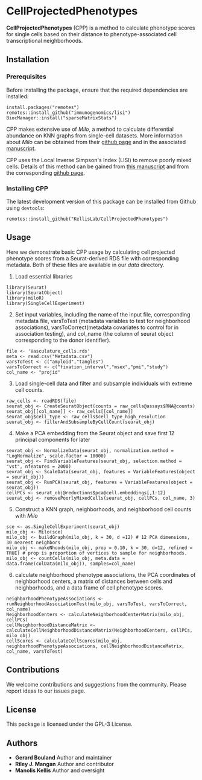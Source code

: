 # CellProjectedPhenotypes

**CellProjectedPhenotypes** (CPP) is a method to calculate phenotype scores for single cells based on their distance to phenotype-associated cell transcriptional neighborhoods. 

## Installation

### Prerequisites

Before installing the package, ensure that the required dependencies are installed:

```
install.packages("remotes")
remotes::install_github("immunogenomics/lisi")
BiocManager::install("sparseMatrixStats")
```

CPP makes extensive use of _Milo_, a method to calculate differential abundance on KNN graphs from single-cell datasets. More information about _Milo_ can be obtained from their [github page](https://github.com/MarioniLab/miloR) and in the associated [manuscript](https://doi.org/10.1038/s41587-021-01033-z).

CPP uses the Local Inverse Simpson's Index (LISI) to remove poorly mixed cells. Details of this method can be gained from [this manuscript](https://www.nature.com/articles/s41592-019-0619-0) and from the corresponding [github page](https://github.com/immunogenomics/LISI).

### Installing CPP
The latest development version of this package can be installed from Github using `devtools`:
```
remotes::install_github("KellisLab/CellProjectedPhenotypes")
```

## Usage
Here we demonstrate basic CPP usage by calculating cell projected phenotype scores
from a Seurat-derived RDS file with corresponding metadata. Both of these files are available in our _data_ directory. 

1. Load essential libraries
```
library(Seurat)
library(SeuratObject)
library(miloR)
library(SingleCellExperiment)
```

2. Set input variables, including the name of the input file, corresponding metadata file, varsToTest (metadata variables to test for neighborhood associations), varsToCorrect(metadata covariates to control for in association testing), and col_name (the column of seurat object corresponding to the donor identifier).
```
file <- 'Vasculature_cells.rds'
meta <- read.csv("Metadata.csv")
varsToTest <- c("amyloid","tangles")
varsToCorrect <- c("fixation_interval","msex","pmi","study")
col_name <- "projid"
```

3. Load single-cell data and filter and subsample individuals with extreme cell counts.
```
raw_cells <- readRDS(file)
seurat_obj <- CreateSeuratObject(counts = raw_cells@assays$RNA@counts)
seurat_obj[[col_name]] <- raw_cells[[col_name]]
seurat_obj$cell_type <- raw_cells$cell_type_high_resolution
seurat_obj <- filterAndSubsampleByCellCount(seurat_obj)
```

4. Make a PCA embedding from the Seurat object and save first 12 principal components for later
```
seurat_obj <- NormalizeData(seurat_obj, normalization.method = "LogNormalize", scale.factor = 10000)
seurat_obj <- FindVariableFeatures(seurat_obj, selection.method = "vst", nfeatures = 2000)
seurat_obj <- ScaleData(seurat_obj, features = VariableFeatures(object = seurat_obj))
seurat_obj <- RunPCA(seurat_obj, features = VariableFeatures(object = seurat_obj))
cellPCs <- seurat_obj@reductions$pca@cell.embeddings[,1:12]
seurat_obj <- removePoorlyMixedCells(seurat_obj, cellPCs, col_name, 3)
```

5. Construct a KNN graph, neighborhoods, and neighborhood cell counts with _Milo_
```
sce <- as.SingleCellExperiment(seurat_obj)
milo_obj <- Milo(sce)
milo_obj <- buildGraph(milo_obj, k = 30, d =12) # 12 PCA dimensions, 30 nearest neighbors
milo_obj <- makeNhoods(milo_obj, prop = 0.10, k = 30, d=12, refined = TRUE) # prop is proportion of vertices to sample for neighborhoods.
milo_obj <- countCells(milo_obj, meta.data = data.frame(colData(milo_obj)), samples=col_name)
```

6. calculate neighborhood phenotype associations, the PCA coordinates of neighborhood centers, a matrix of distances between cells and neighborhoods, and a data frame of cell phenotype scores.
```
neighborhoodPhenotypeAssociations <- runNeighborhoodAssociationTest(milo_obj, varsToTest, varsToCorrect, col_name)
NeighborhoodCenters <- calculateNeighborhoodCenterMatrix(milo_obj, cellPCs)
cellNeighborhoodDistanceMatrix <- calculateCellNeighborhoodDistanceMatrix(NeighborhoodCenters, cellPCs, milo_obj)
cellScores <- calculateCellScores(milo_obj, neighborhoodPhenotypeAssociations, cellNeighborhoodDistanceMatrix, col_name, varsToTest)
```

## Contributions
We welcome contributions and suggestions from the community. Please report ideas to our issues page.

## License
This package is licensed under the GPL-3 License. 

## Authors
* **Gerard Bouland** Author and maintainer
* **Riley J. Mangan** Author and contributor
* **Manolis Kellis** Author and oversight